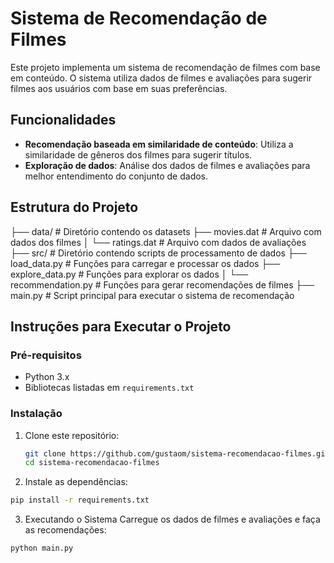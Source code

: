 # Sistema de Recomendação de Filmes

Este projeto implementa um sistema de recomendação de filmes com base em conteúdo. O sistema utiliza dados de filmes e avaliações para sugerir filmes aos usuários com base em suas preferências.

## Funcionalidades

- **Recomendação baseada em similaridade de conteúdo**: Utiliza a similaridade de gêneros dos filmes para sugerir títulos.
- **Exploração de dados**: Análise dos dados de filmes e avaliações para melhor entendimento do conjunto de dados.

## Estrutura do Projeto

├── data/ # Diretório contendo os datasets 
  ├── movies.dat # Arquivo com dados dos filmes 
  │ └── ratings.dat # Arquivo com dados de avaliações 
├── src/ # Diretório contendo scripts de processamento de dados 
  ├── load_data.py # Funções para carregar e processar os dados 
  ├── explore_data.py # Funções para explorar os dados 
  │ └── recommendation.py # Funções para gerar recomendações de filmes 
├── main.py # Script principal para executar o sistema de recomendação


## Instruções para Executar o Projeto

### Pré-requisitos

- Python 3.x
- Bibliotecas listadas em `requirements.txt`

### Instalação

1. Clone este repositório:
   ```bash
   git clone https://github.com/gustaom/sistema-recomendacao-filmes.git
   cd sistema-recomendacao-filmes
   ```
2. Instale as dependências:
```bash
pip install -r requirements.txt
```
3. Executando o Sistema
Carregue os dados de filmes e avaliações e faça as recomendações:
```bash
python main.py

